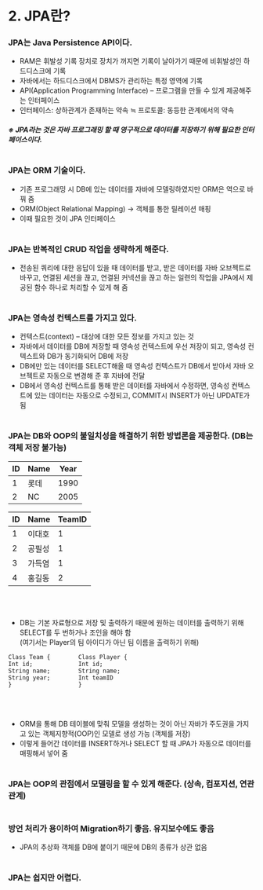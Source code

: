 # 2. JPA란?

### JPA는 Java Persistence API이다.
*	RAM은 휘발성 기록 장치로 장치가 꺼지면 기록이 날아가기 때문에 비휘발성인 하드디스크에 기록
*	자바에서는 하드디스크에서 DBMS가 관리하는 특정 영역에 기록
*	API(Application Programming Interface) – 프로그램을 만들 수 있게 제공해주는 인터페이스
*	인터페이스: 상하관계가 존재하는 약속 ≒ 프로토콜: 동등한 관계에서의 약속  
##### ※ JPA라는 것은 자바 프로그래밍 할 때 영구적으로 데이터를 저장하기 위해 필요한 인터페이스이다.<br/></br>

### JPA는 ORM 기술이다.
*	기존 프로그래밍 시 DB에 있는 데이터를 자바에 모델링하였지만 ORM은 역으로 바꿔 줌
*	ORM(Object Relational Mapping) -> 객체를 통한 릴레이션 매핑
*	이때 필요한 것이 JPA 인터페이스<br/></br>

### JPA는 반복적인 CRUD 작업을 생략하게 해준다.
*	전송된 쿼리에 대한 응답이 있을 때 데이터를 받고, 받은 데이터를 자바 오브젝트로 바꾸고, 연결된 세션을 끊고, 연결된 커넥션을 끊고 하는 일련의 작업을 JPA에서 제공된 함수 하나로 처리할 수 있게 해 줌<br/></br>

### JPA는 영속성 컨텍스트를 가지고 있다.
*	컨텍스트(context) – 대상에 대한 모든 정보를 가지고 있는 것
*	자바에서 데이터를 DB에 저장할 때 영속성 컨텍스트에 우선 저장이 되고,  영속성 컨텍스트와 DB가 동기화되어 DB에 저장
*	DB에만 있는 데이터를 SELECT해올 때 영속성 컨텍스트가 DB에서 받아서 자바 오브젝트로 자동으로 변경해 준 후 자바에 전달
*	DB에서 영속성 컨텍스트를 통해 받은 데이터를 자바에서 수정하면, 영속성 컨텍스트에 있는 데이터는 자동으로 수정되고, COMMIT시 INSERT가 아닌 UPDATE가 됨<br/></br>

### JPA는 DB와 OOP의 불일치성을 해결하기 위한 방법론을 제공한다. (DB는 객체 저장 불가능)

| ID  | Name | Year |
|-----|------|------|
| 1   | 롯데   | 1990 |
| 2   | NC   | 2005 |

| ID  | Name | TeamID |
|-----|------|--------|
| 1   | 이대호  | 1      |
| 2   | 공필성  | 1      |
| 3   | 가득염  | 1      |
| 4   | 홍길동  | 2      |
<br><br/>
* DB는 기본 자료형으로 저장 및 출력하기 때문에 원하는 데이터를 출력하기 위해 SELECT를 두 번하거나 조인을 해야 함    
(여기서는 Player의 팀 아이디가 아닌 팀 이름을 출력하기 위해)

```
Class Team {        Class Player {
Int id;             Int id;
String name;        String name;
String year;        Int teamID
}	                }
```
<br><br/>
* ORM을 통해 DB 테이블에 맞춰 모델을 생성하는 것이 아닌 자바가 주도권을 가지고 있는 객체지향적(OOP)인 모델로 생성 가능 (객체를 저장)
* 이렇게 들어간 데이터를 INSERT하거나 SELECT 할 때 JPA가 자동으로 데이터를 매핑해서 넣어 줌<br><br/>


### JPA는 OOP의 관점에서 모델링을 할 수 있게 해준다. (상속, 컴포지션, 연관관계) <br><br/>


### 방언 처리가 용이하여 Migration하기 좋음. 유지보수에도 좋음
* JPA의 추상화 객체를 DB에 붙이기 때문에 DB의 종류가 상관 없음  <br><br/>

### JPA는 쉽지만 어렵다.
